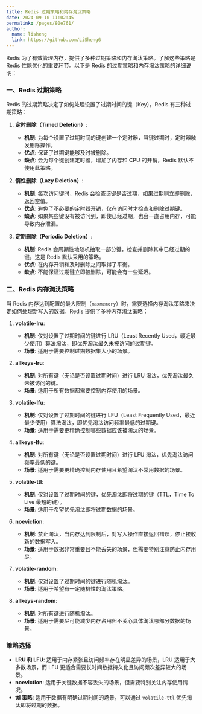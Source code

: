 ```yaml
---
title: Redis 过期策略和内存淘汰策略
date: 2024-09-10 11:02:45
permalink: /pages/80e761/
author: 
  name: lisheng
  link: https://github.com/LiShengG
---
```

Redis 为了有效管理内存，提供了多种过期策略和内存淘汰策略。了解这些策略是 Redis 性能优化的重要环节。以下是 Redis 的过期策略和内存淘汰策略的详细说明：

### 一、Redis 过期策略
Redis 的过期策略决定了如何处理设置了过期时间的键（Key）。Redis 有三种过期策略：

1. **定时删除（Timed Deletion）**:
   - **机制**: 为每个设置了过期时间的键创建一个定时器，当键过期时，定时器触发删除操作。
   - **优点**: 保证了过期键能够及时被删除。
   - **缺点**: 会为每个键创建定时器，增加了内存和 CPU 的开销，Redis 默认不使用此策略。

2. **惰性删除（Lazy Deletion）**:
   - **机制**: 每次访问键时，Redis 会检查该键是否过期，如果过期则立即删除，返回空值。
   - **优点**: 避免了不必要的定时器开销，仅在访问时才检查和删除过期键。
   - **缺点**: 如果某些键没有被访问到，即使已经过期，也会一直占用内存，可能导致内存泄漏。

3. **定期删除（Periodic Deletion）**:
   - **机制**: Redis 会周期性地随机抽取一部分键，检查并删除其中已经过期的键。这是 Redis 默认采用的策略。
   - **优点**: 在内存开销和及时删除之间取得了平衡。
   - **缺点**: 不能保证过期键立即被删除，可能会有一些延迟。

### 二、Redis 内存淘汰策略
当 Redis 内存达到配置的最大限制（`maxmemory`）时，需要选择内存淘汰策略来决定如何处理新写入的数据。Redis 提供了多种内存淘汰策略：

1. **volatile-lru**:
   - **机制**: 仅对设置了过期时间的键进行 LRU（Least Recently Used，最近最少使用）算法淘汰，即优先淘汰最久未被访问的过期键。
   - **场景**: 适用于需要控制过期数据集大小的场景。

2. **allkeys-lru**:
   - **机制**: 对所有键（无论是否设置过期时间）进行 LRU 淘汰，优先淘汰最久未被访问的键。
   - **场景**: 适用于所有数据都需要控制内存使用的场景。

3. **volatile-lfu**:
   - **机制**: 仅对设置了过期时间的键进行 LFU（Least Frequently Used，最近最少使用）算法淘汰，即优先淘汰访问频率最低的过期键。
   - **场景**: 适用于需要更精确控制哪些数据应该被淘汰的场景。

4. **allkeys-lfu**:
   - **机制**: 对所有键（无论是否设置过期时间）进行 LFU 淘汰，优先淘汰访问频率最低的键。
   - **场景**: 适用于需要更精确控制内存使用且希望淘汰不常用数据的场景。

5. **volatile-ttl**:
   - **机制**: 仅对设置了过期时间的键，优先淘汰即将过期的键（TTL，Time To Live 最短的键）。
   - **场景**: 适用于希望优先淘汰即将过期数据的场景。

6. **noeviction**:
   - **机制**: 禁止淘汰，当内存达到限制后，对写入操作直接返回错误，停止接收新的数据写入。
   - **场景**: 适用于数据非常重要且不能丢失的场景，但需要特别注意防止内存用尽。

7. **volatile-random**:
   - **机制**: 仅对设置了过期时间的键进行随机淘汰。
   - **场景**: 适用于希望有一定随机性的淘汰策略。

8. **allkeys-random**:
   - **机制**: 对所有键进行随机淘汰。
   - **场景**: 适用于需要尽可能减少内存占用但不关心具体淘汰哪部分数据的场景。

### **策略选择**
- **LRU 和 LFU**: 适用于内存紧张且访问频率存在明显差异的场景，LRU 适用于大多数场景，而 LFU 更适合需要长时间数据持久化且访问频次差异较大的场景。
- **noeviction**: 适用于关键数据不容丢失的场景，但需要特别关注内存使用情况。
- **ttl 策略**: 适用于数据有明确过期时间的场景，可以通过 `volatile-ttl` 优先淘汰即将过期的数据。

